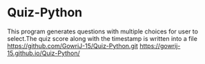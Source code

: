 # Quiz-Python
This program generates questions with multiple choices for user to select.The quiz score along with the timestamp is written into a file
https://github.com/GowriJ-15/Quiz-Python.git
https://gowrij-15.github.io/Quiz-Python/
